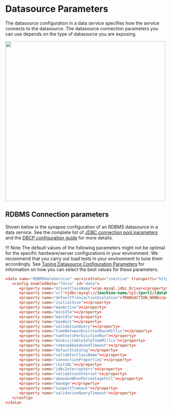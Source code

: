 # Datasource Parameters

The datasource configuration in a data service specifies how the service connects to the datasource. The datasource connection parameters you can use depends on the type of datasource you are exposing.

<img src="../../../../assets/img/data-services/data-service-datasource.png" width="500">

## RDBMS Connection parameters

Shown below is the synapse configuration of an RDBMS datasource in a data service. See the complete list of [JDBC connection pool parameters](http://tomcat.apache.org/tomcat-7.0-doc/jdbc-pool.html) and the [DBCP configuration guide](http://commons.apache.org/proper/commons-dbcp/configuration.html) for more details.

!!! Note
      The default values of the following parameters might not be optimal for the specific hardware/server configurations in your environment. We recommend that you carry out load tests in your environment to tune them accordingly. See [Tuning Datasource Configuration Parameters](../../../../setup/performance_tuning/jdbc_tuning) for information on how you can select the best values for these parameters.

```toml
<data name="RDBMSDataService" serviceStatus="inactive" transports="http https local">
   <config enableOData="false" id="data">
      <property name="driverClassName">com.mysql.jdbc.Driver</property>
      <property name="url">jdbc:mysql://[machine-name/ip]:[port]/[database-name]</property>
      <property name="defaultTransactionIsolation">TRANSACTION_NONE</property>
      <property name="initialSize"></property>
      <property name="maxActive"></property>
      <property name="minIdle"></property>
      <property name="maxIdle"></property>
      <property name="maxWait"></property>
      <property name="validationQuery"></property>
      <property name="timeBetweenEvictionRunsMillis"></property>
      <property name="numTestsPerEvictionRun"></property>
      <property name="minEvictableIdleTimeMillis"></property>
      <property name="removeAbandonedTimeout"></property>
      <property name="defaultCatalog"></property>
      <property name="validatorClassName"></property>
      <property name="connectionProperties"></property>
      <property name="initSQL"></property>
      <property name="jdbcInterceptors"></property>
      <property name="validationInterval"></property>
      <property name="abandonWhenPercentageFull"></property>
      <property name="maxAge"></property>
      <property name="suspectTimeout"></property>
      <property name="validationQueryTimeout"></property>
   </config>
</data>
```